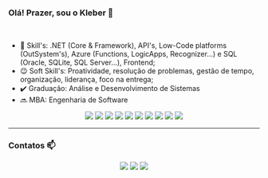 ### Olá! Prazer, sou o Kleber 👋
<br>

- 🚀 Skill's: .NET (Core & Framework), API's, Low-Code platforms (OutSystem's), Azure (Functions, LogicApps, Recognizer...) e SQL (Oracle, SQLite, SQL Server...), Frontend;
- 😉 Soft Skill's: Proatividade, resolução de problemas, gestão de tempo, organização, liderança, foco na entrega;
- ✔️ Graduação: Análise e Desenvolvimento de Sistemas
- 🔜 MBA: Engenharia de Software

<div align="center">
 <a><img src="https://img.shields.io/badge/C%23-239120?style=for-the-badge&logo=c-sharp&logoColor=white"></a>
 <a><img src="https://img.shields.io/badge/.NET-512BD4?style=for-the-badge&logo=dotnet&logoColor=white"></a>
 <a><img src="https://img.shields.io/badge/Microsoft_Azure-0089D6?style=for-the-badge&logo=microsoft-azure&logoColor=white"></a>
 <a><img src="https://img.shields.io/badge/Azure_Functions-0062AD?style=for-the-badge&logo=azure-functions&logoColor=white"></a>
 <a><img src="https://img.shields.io/badge/Azure_DevOps-0078D7?style=for-the-badge&logo=azure-devops&logoColor=white"></a>
 <a><img src="https://img.shields.io/badge/NuGet-004880?style=for-the-badge&logo=nuget&logoColor=white"></a>
 <a><img src="https://img.shields.io/badge/Postman-FF6C37?style=for-the-badge&logo=Postman&logoColor=white"></a>
 <a><img src="https://img.shields.io/badge/Swagger-85EA2D?style=for-the-badge&logo=Swagger&logoColor=white"></a>
 <a><img src="https://img.shields.io/badge/Visual_Studio-5C2D91?style=for-the-badge&logo=visual%20studio&logoColor=white"></a>
 <a><img src="https://img.shields.io/badge/Visual_Studio_Code-0078D4?style=for-the-badge&logo=visual%20studio%20code&logoColor=white"></a>
</div>
 <hr/>

### Contatos 📫

<div align="center">
<a href="https://www.linkedin.com/in/klebertomazi/"><img src="https://img.shields.io/badge/LinkedIn-0077B5?style=for-the-badge&logo=linkedin&logoColor=white" target="_blank"></a>
<a href="https://wa.me/5511951405455"><img src="https://img.shields.io/badge/Gmail-D14836?style=for-the-badge&logo=gmail&logoColor=white" target="_blank"></a>
<a href="mailto:kleberlt.development@gmail.com"><img src="https://img.shields.io/badge/WhatsApp-25D366?style=for-the-badge&logo=whatsapp&logoColor=white" target="_blank"></a>
</div>
